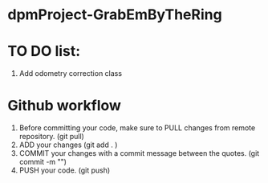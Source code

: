 # dpmProject-GrabEmByTheRing

# TO DO list:
1. Add odometry correction class

# Github workflow
1. Before committing your code, make sure to PULL changes from remote repository. (git pull)
2. ADD your changes (git add . )
3. COMMIT your changes with a commit message between the quotes. (git commit -m "")
4. PUSH your code. (git push)
